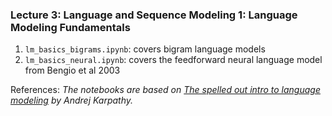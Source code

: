 ### Lecture 3: Language and Sequence Modeling 1: Language Modeling Fundamentals

1. `lm_basics_bigrams.ipynb`: covers bigram language models
2. `lm_basics_neural.ipynb`: covers the feedforward neural language model from Bengio et al 2003 

References: *The notebooks are based on [The spelled out intro to language modeling](https://www.youtube.com/watch?v=PaCmpygFfXo) by Andrej Karpathy.*
